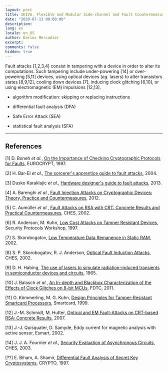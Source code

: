 ```yaml
---
layout: post
title: SKIVA, Flexible and Modular Side-channel and Fault Countermeasures
date: "2020-07-13 00:00:00"
description: 
lang: en
locale: en_US
author: Darius Mercadier
excerpt: 
comments: false
hidden: true
---
```


<!-- TODO: reformulate!! -->
Fault attacks [1,2,3,4] consist in tampering with a device in order to
alter its computations. Such tampering include under-powering [14] or
over-powering [5,11] devices, using optical devices (_eg._ lasers)
to alter transistors states [8,9,12], cooling down devices [7],
inducing clock glitching [6,10], or using electromagnetic (EM)
impulsions [12,13].


 - algorithm modification: skipping or replacing instructions
 
 - differential fault analysis (DFA)
 
 - Safe Error Attack (SEA) 
 
 - statistical fault analysis (SFA)




---
## References

[1] D. Boneh _et al._, [On the Importance of Checking Cryptographic Protocols for Faults](https://link.springer.com/content/pdf/10.1007/3-540-69053-0_4.pdf), EUROCRYPT, 1997.

[2] H. Bar-El _et al._, [The sorcerer's apprentice guide to fault attacks](https://www.hbarel.com/media/blogs/hagai-on-security/Sorcerers_Apprentice_Guide.pdf), 2004.

[3] Dusko Karaklajic _et al._, [Hardware designer's guide to fault attacks](https://lirias.kuleuven.be/retrieve/334153), 2013.

[4] A. Barenghi _et al._, [Fault Injection Attacks on Cryptographic Devices: Theory, Practice and Countermeasures](https://core.ac.uk/reader/207745588), 2012.

[5] C. Aumüller _et al._, [Fault Attacks on RSA with CRT: Concrete Results and Practical Countermeasures](https://link.springer.com/content/pdf/10.1007/3-540-36400-5_20.pdf), CHES, 2002.

[6] R. Anderson, M. Kuhn, [Low Cost Attacks on Tamper Resistant Devices](https://www.cl.cam.ac.uk/~rja14/Papers/tamper2.pdf), Security Protocols Workshop, 1997.

[7] S. Skorobogatov, [Low Temperature Data Remanence in Static RAM](https://www.cl.cam.ac.uk/techreports/UCAM-CL-TR-536.pdf), 2002.

[8] S. P. Skorobogatov, R. J. Anderson, [Optical Fault Induction Attacks](https://link.springer.com/content/pdf/10.1007/3-540-36400-5_2.pdf), CHES, 2002.

[9] D. H. Habing, [The use of lasers to simulate radiation-induced transients in semiconductor devices and circuits](https://www.osti.gov/servlets/purl/4609524), 1965.

[10] J. Balasch _et al._, [An In-depth and Blackbox Characterization of the Effects of Clock Glitches on 8-bit MCUs](https://www.esat.kuleuven.be/cosic/publications/article-2059.pdf), FDTC, 2011.

[11] O. Kömmerling, M. G. Kuhn, [Design Principles for Tamper-Resistant Smartcard Processors](https://static.usenix.org/events/smartcard99/full_papers/kommerling/kommerling.pdf), Smartcard, 1999.

[12] J.-M. Schmidt, M. Hutter, [Optical and EM Fault-Attacks on CRT-based RSA: Concrete Results](http://mhutter.org/papers/Schmidt2007OpticalandEM.pdf), 2007.

[13] J.-J. Quisquater, D. Samyde, Eddy current for magnetic analysis with active sensor, Esmart, 2002.

[14] J. J. A. Fournier _et al._, [Security Evaluation of Asynchronous Circuits](https://link.springer.com/content/pdf/10.1007/978-3-540-45238-6_12.pdf), CHES, 2003.











[??] E. Biham, A. Shamir, [Differential Fault Analysis of Secret Key Cryptosystems](https://link.springer.com/content/pdf/10.1007/BFb0052259.pdf), CRYPTO, 1997.
